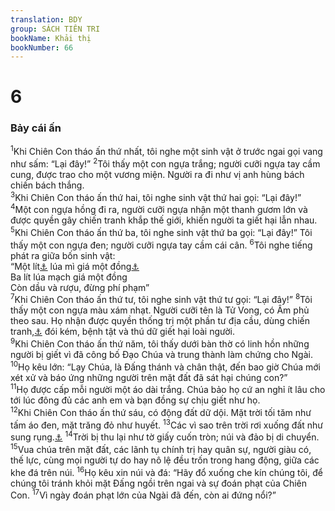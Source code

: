 ```yaml
---
translation: BDY
group: SÁCH TIÊN TRI
bookName: Khải thị 
bookNumber: 66
---
```


<div class="title"><h1>6</h1><h3>Bảy cái ấn</h3></div>
<span class="verse kh_6_1"><sup>1</sup>Khi Chiên Con tháo ấn thứ nhất, tôi nghe một sinh vật ở trước ngai gọi vang như sấm: “Lại đây!” </span>
<span class="verse kh_6_2"><sup>2</sup>Tôi thấy một con ngựa trắng; người cưỡi ngựa tay cầm cung, được trao cho một vương miện. Người ra đi như vị anh hùng bách chiến bách thắng.<br/></span>
<span class="verse kh_6_3"><sup>3</sup>Khi Chiên Con tháo ấn thứ hai, tôi nghe sinh vật thứ hai gọi: “Lại đây!”<br/></span>
<span class="verse kh_6_4"><sup>4</sup>Một con ngựa hồng đi ra, người cưỡi ngựa nhận một thanh gươm lớn và được quyền gây chiến tranh khắp thế giới, khiến người ta giết hại lẫn nhau.<br/></span>
<span class="verse kh_6_5"><sup>5</sup>Khi Chiên Con tháo ấn thứ ba, tôi nghe sinh vật thứ ba gọi: “Lại đây!” Tôi thấy một con ngựa đen; người cưỡi ngựa tay cầm cái cân. </span>
<span class="verse kh_6_6"><sup>6</sup>Tôi nghe tiếng phát ra giữa bốn sinh vật:<br/>“Một lít<a href="#" data-toggle="tooltip" data-placement="bottom" title="Nt Choenix: đơn vị đo lường cỡ 1 lít">⚓</a> lúa mì giá một đồng<a href="#" data-toggle="tooltip" data-placement="bottom" title="Nt denárion, xin xem chú thích Mã-thi 20:2">⚓</a><br/>Ba lít lúa mạch giá một đồng<br/>Còn dầu và rượu, đừng phí phạm”<br/></span>
<span class="verse kh_6_7"><sup>7</sup>Khi Chiên Con tháo ấn thứ tư, tôi nghe sinh vật thứ tư gọi: “Lại đây!” </span>
<span class="verse kh_6_8"><sup>8</sup>Tôi thấy một con ngựa màu xám nhạt. Người cưỡi tên là Tử Vong, có Âm phủ theo sau. Họ nhận được quyền thống trị một phần tư địa cầu, dùng chiến tranh,<a href="#" data-toggle="tooltip" data-placement="bottom" title="Nt gươm">⚓</a> đói kém, bệnh tật và thú dữ giết hại loài người.<br/></span>
<span class="verse kh_6_9"><sup>9</sup>Khi Chiên Con tháo ấn thứ năm, tôi thấy dưới bàn thờ có linh hồn những người bị giết vì đã công bố Đạo Chúa và trung thành làm chứng cho Ngài. </span>
<span class="verse kh_6_10"><sup>10</sup>Họ kêu lớn: “Lạy Chúa, là Đấng thánh và chân thật, đến bao giờ Chúa mới xét xử và báo ứng những người trên mặt đất đã sát hại chúng con?”<br/></span>
<span class="verse kh_6_11"><sup>11</sup>Họ được cấp mỗi người một áo dài trắng. Chúa bảo họ cứ an nghỉ ít lâu cho tới lúc đông đủ các anh em và bạn đồng sự chịu giết như họ.<br/></span>
<span class="verse kh_6_12"><sup>12</sup>Khi Chiên Con tháo ấn thứ sáu, có động đất dữ dội. Mặt trời tối tăm như tấm áo đen, mặt trăng đỏ như huyết. </span>
<span class="verse kh_6_13"><sup>13</sup>Các vì sao trên trời rơi xuống đất như sung rụng.<a href="#" data-toggle="tooltip" data-placement="bottom" title="Nt trái vả xanh rụng khi gió lớn">⚓</a> </span>
<span class="verse kh_6_14"><sup>14</sup>Trời bị thu lại như tờ giấy cuốn tròn; núi và đảo bị di chuyển.<br/></span>
<span class="verse kh_6_15"><sup>15</sup>Vua chúa trên mặt đất, các lãnh tụ chính trị hay quân sự, người giàu có, thế lực, cùng mọi người tự do hay nô lệ đều trốn trong hang động, giữa các khe đá trên núi. </span>
<span class="verse kh_6_16"><sup>16</sup>Họ kêu xin núi và đá: “Hãy đổ xuống che kín chúng tôi, để chúng tôi tránh khỏi mặt Đấng ngồi trên ngai và sự đoán phạt của Chiên Con. </span>
<span class="verse kh_6_17"><sup>17</sup>Vì ngày đoán phạt lớn của Ngài đã đến, còn ai đứng nổi?”</span>
